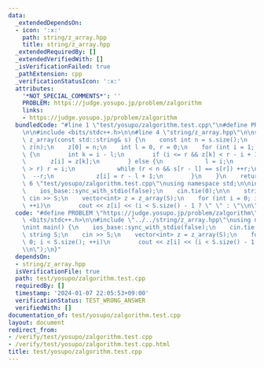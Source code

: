 ```yaml
---
data:
  _extendedDependsOn:
  - icon: ':x:'
    path: string/z_array.hpp
    title: string/z_array.hpp
  _extendedRequiredBy: []
  _extendedVerifiedWith: []
  _isVerificationFailed: true
  _pathExtension: cpp
  _verificationStatusIcon: ':x:'
  attributes:
    '*NOT_SPECIAL_COMMENTS*': ''
    PROBLEM: https://judge.yosupo.jp/problem/zalgorithm
    links:
    - https://judge.yosupo.jp/problem/zalgorithm
  bundledCode: "#line 1 \"test/yosupo/zalgorithm.test.cpp\"\n#define PROBLEM \"https://judge.yosupo.jp/problem/zalgorithm\"\
    \n\n#include <bits/stdc++.h>\n\n#line 4 \"string/z_array.hpp\"\n\nstd::vector<int>\
    \ z_array(const std::string& s) {\n    const int n = s.size();\n    std::vector<int>\
    \ z(n);\n    z[0] = n;\n    int l = 0, r = 0;\n    for (int i = 1; i < n; ++i)\
    \ {\n        int k = i - l;\n        if (i <= r && z[k] < r - i + 1) {\n     \
    \       z[i] = z[k];\n        } else {\n            l = i;\n            if (i\
    \ > r) r = i;\n            while (r < n && s[r - l] == s[r]) ++r;\n          \
    \  --r;\n            z[i] = r - l + 1;\n        }\n    }\n    return z;\n}\n#line\
    \ 6 \"test/yosupo/zalgorithm.test.cpp\"\nusing namespace std;\n\nint main() {\n\
    \    ios_base::sync_with_stdio(false);\n    cin.tie(0);\n\n    string S;\n   \
    \ cin >> S;\n    vector<int> z = z_array(S);\n    for (int i = 0; i < S.size();\
    \ ++i)\n        cout << z[i] << (i < S.size() - 1 ? \" \" : \"\\n\");\n}\n"
  code: "#define PROBLEM \"https://judge.yosupo.jp/problem/zalgorithm\"\n\n#include\
    \ <bits/stdc++.h>\n\n#include \"../../string/z_array.hpp\"\nusing namespace std;\n\
    \nint main() {\n    ios_base::sync_with_stdio(false);\n    cin.tie(0);\n\n   \
    \ string S;\n    cin >> S;\n    vector<int> z = z_array(S);\n    for (int i =\
    \ 0; i < S.size(); ++i)\n        cout << z[i] << (i < S.size() - 1 ? \" \" : \"\
    \\n\");\n}"
  dependsOn:
  - string/z_array.hpp
  isVerificationFile: true
  path: test/yosupo/zalgorithm.test.cpp
  requiredBy: []
  timestamp: '2024-01-07 22:05:53+09:00'
  verificationStatus: TEST_WRONG_ANSWER
  verifiedWith: []
documentation_of: test/yosupo/zalgorithm.test.cpp
layout: document
redirect_from:
- /verify/test/yosupo/zalgorithm.test.cpp
- /verify/test/yosupo/zalgorithm.test.cpp.html
title: test/yosupo/zalgorithm.test.cpp
---
```

